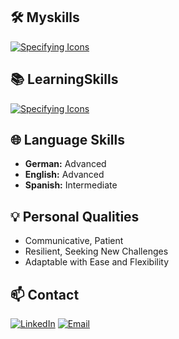 ## 🛠️ Myskills

[![Specifying Icons](https://skillicons.dev/icons?i=python,java,c,r,mysql,postgresql,django,git,html,ubuntu)](https://skillicons.dev)

## 📚 LearningSkills

[![Specifying Icons](https://skillicons.dev/icons?i=javascript,typescript,react,nodejs,aws,azure)](https://skillicons.dev)

## 🌐 Language Skills

- **German:** Advanced
- **English:** Advanced
- **Spanish:** Intermediate

## 💡 Personal Qualities

- Communicative, Patient
- Resilient, Seeking New Challenges
- Adaptable with Ease and Flexibility

## 📫 Contact

[![LinkedIn](https://img.shields.io/badge/-LinkedIn-0A66C2?logo=linkedin&logoColor=white)](www.linkedin.com/in/caio-foti-ponte)
[![Email](https://img.shields.io/badge/-Email-D14836?logo=gmail&logoColor=white)](mailto:fotipontes@gmail.com)
